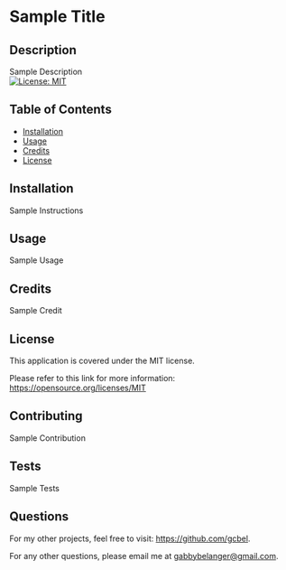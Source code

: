 
# Sample Title

## Description
Sample Description <br>
[![License: MIT](https://img.shields.io/badge/License-MIT-yellow.svg)](https://opensource.org/licenses/MIT)

## Table of Contents
- [Installation](#installation)
- [Usage](#usage)
- [Credits](#credits)
- [License](#license)

## Installation
Sample Instructions

## Usage
Sample Usage

## Credits
Sample Credit

## License
This application is covered under the MIT license.

  Please refer to this link for more information: https://opensource.org/licenses/MIT

## Contributing
Sample Contribution

## Tests
Sample Tests

## Questions
For my other projects, feel free to visit: https://github.com/gcbel.

For any other questions, please email me at gabbybelanger@gmail.com.

